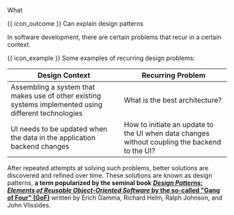 <span id="title">What</span>

<span id="prereqs"></span>

<span id="outcomes">{{ icon_outcome }} Can explain design patterns</span>

<div id="body">


<box type="definition" seamless>
<include src="../../../common/definitions.md#def-design-pattern" trim />
</box>

In software development, there are certain problems that recur in a certain context.

<box>

{{ icon_example }} Some examples of recurring design problems:

| Design Context  | Recurring Problem
| --------------- | -----------------
| Assembling a system that makes use of other existing systems implemented using different technologies | What is the best architecture?
| UI needs to be updated when the data in the application backend changes | How to initiate an update to the UI when data changes without coupling the backend to the UI?

</box>

After repeated attempts at solving such problems, better solutions are discovered and refined over time. These solutions are known as design patterns, **a term popularized by the seminal book** [**_Design Patterns: Elements of Reusable Object-Oriented Software_ by the so-called "Gang of Four" (GoF)**](https://en.wikipedia.org/wiki/Design_Patterns) written by Erich Gamma, Richard Helm, Ralph Johnson, and John Vlissides.


</div>

<div id="extras">
<include src="exercisesPanel.md" boilerplate/>
</div>
